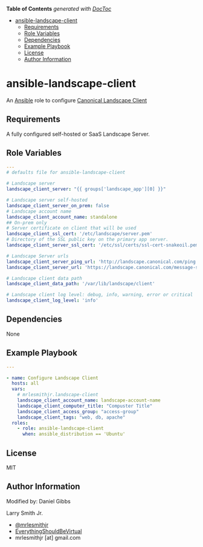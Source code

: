 <!-- START doctoc generated TOC please keep comment here to allow auto update -->
<!-- DON'T EDIT THIS SECTION, INSTEAD RE-RUN doctoc TO UPDATE -->
**Table of Contents**  *generated with [DocToc](https://github.com/thlorenz/doctoc)*

- [ansible-landscape-client](#ansible-landscape-client)
  - [Requirements](#requirements)
  - [Role Variables](#role-variables)
  - [Dependencies](#dependencies)
  - [Example Playbook](#example-playbook)
  - [License](#license)
  - [Author Information](#author-information)

<!-- END doctoc generated TOC please keep comment here to allow auto update -->

# ansible-landscape-client

An [Ansible](https://www.ansible.com) role to configure [Canonical Landscape Client](https://landscape.canonical.com/)

## Requirements

A fully configured self-hosted or SaaS Landscape Server.

## Role Variables

```yaml
---
# defaults file for ansible-landscape-client

# Landscape server
landscape_client_server: "{{ groups['landscape_app'][0] }}"

# Landscape server self-hosted
landscape_client_server_on_prem: false
# Landscape account name
landscape_client_account_name: standalone
## On-prem only
# Server certificate on client that will be used
landscape_client_ssl_cert: '/etc/landscape/server.pem'
# Directory of the SSL public key on the primary app server.
landscape_client_server_ssl_cert: '/etc/ssl/certs/ssl-cert-snakeoil.pem'

# Landscape Server urls
landscape_client_server_ping_url: 'http://landscape.canonical.com/ping'
landscape_client_server_url: 'https://landscape.canonical.com/message-system'

# Landscape client data path
landscape_client_data_path: '/var/lib/landscape/client'

# Landscape client log level: debug, info, warning, error or critical
landscape_client_log_level: 'info'
```

## Dependencies

None

## Example Playbook

```yaml
---

- name: Configure Landscape Client
  hosts: all
  vars:
    # mrlesmithjr.landscape-client
    landscape_client_account_name: landscape-account-name
    landscape_client_computer_title: "Compuster Title"
    landscape_client_access_group: "access-group"
    landscape_client_tags: "web, db, apache"
  roles:
    - role: ansible-landscape-client
      when: ansible_distribution == 'Ubuntu'
```

## License

MIT

## Author Information
Modified by: Daniel Gibbs


Larry Smith Jr.

-   [@mrlesmithjr](https://www.twitter.com/mrlesmithjr)
-   [EverythingShouldBeVirtual](http://www.everythingshouldbevirtual.com)
-   mrlesmithjr [at] gmail.com
